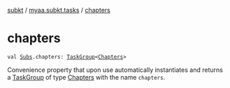 [subkt](../index.md) / [myaa.subkt.tasks](index.md) / [chapters](./chapters.md)

# chapters

`val `[`Subs`](-subs/index.md)`.chapters: `[`TaskGroup`](-task-group/index.md)`<`[`Chapters`](-chapters/index.md)`>`

Convenience property that upon use automatically instantiates and returns a
[TaskGroup](-task-group/index.md) of type [Chapters](-chapters/index.md) with the name `chapters`.

